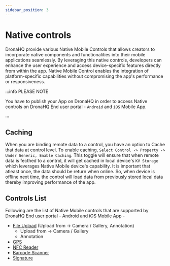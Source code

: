 ```yaml
---
sidebar_position: 3
---
```


# Native controls

DronaHQ provide various Native Mobile Controls that allows creators to incorporate native components and functionalities into their mobile applications seamlessly. By leveraging this native controls, developers can enhance the user experience and access device-specific features directly from within the app. Native Mobile Control enables the integration of platform-specific capabilities without compromising the app's performance or responsiveness.

:::info PLEASE NOTE

You have to publish your App on DronaHQ in order to access Native controls on DronaHQ End user portal - `Android` and `iOS` Mobile App.

:::

## Caching

When you are binding remote data to a control, you have an option to Cache that data at control level. To enable caching, `Select Control -> Property -> Under Generic, Enable Caching`. This toggle will ensure that when remote data is fecthed to a control, it will get cached in local device's `KV Storage` which leverages Native Mobile device's capability. It is important that atleast once, the data should be return when online. So, when device is offline next time, the control will load data from previously stored local data thereby improving performance of the app.

## Controls List

Following are the list of Native Mobile controls that are supported by DronaHQ End user portal - Android and iOS Mobile App -

- [File Upload](/reference-controls/file_upload) (Upload from -> Camera / Gallery, Annotation)
    - Upload from -> Camera / Gallery
    - Annotation
- [GPS](/reference-controls/gps)
- [NFC Reader](/reference-controls/nfc_reader) 
- [Barcode Scanner](/reference-controls/barcode)
- [Signature](/reference-controls/signature)
